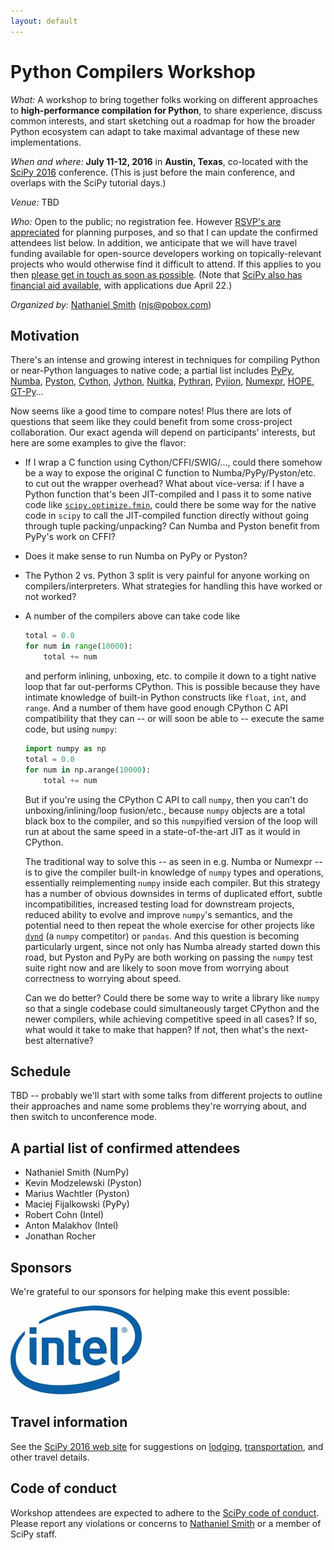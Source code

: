 ```yaml
---
layout: default
---
```


# Python Compilers Workshop

*What:* A workshop to bring together folks working on different
approaches to **high-performance compilation for Python**, to share
experience, discuss common interests, and start sketching out a
roadmap for how the broader Python ecosystem can adapt to take maximal
advantage of these new implementations.

*When and where:* **July 11-12, 2016** in **Austin, Texas**,
co-located with the [SciPy 2016](http://scipy2016.scipy.org)
conference. (This is just before the main conference, and overlaps
with the SciPy tutorial days.)

*Venue:* TBD

*Who:* Open to the public; no registration fee. However
[RSVP's are appreciated](mailto:njs@pobox.com) for planning purposes,
and so that I can update the confirmed attendees list below. In
addition, we anticipate that we will have travel funding available for
open-source developers working on topically-relevant projects who
would otherwise find it difficult to attend. If this applies to you
then
[please get in touch as soon as possible](mailto:njs@pobox.com). (Note
that
[SciPy also has financial aid available](http://scipy2016.scipy.org/ehome/146062/388110/?&&),
with applications due April 22.)

*Organized by:* [Nathaniel Smith](https://vorpus.org)
([njs@pobox.com](mailto:njs@pobox.com))


## Motivation

There's an intense and growing interest in techniques for compiling
Python or near-Python languages to native code; a partial list
includes [PyPy](http://pypy.org/), [Numba](http://numba.pydata.org/),
[Pyston](https://github.com/dropbox/pyston),
[Cython](http://cython.org/), [Jython](http://www.jython.org/),
[Nuitka](http://nuitka.net/),
[Pythran](https://github.com/serge-sans-paille/pythran),
[Pyjion](https://github.com/Microsoft/Pyjion),
[Numexpr](https://github.com/pydata/numexpr),
[HOPE](www.cosmology.ethz.ch/research/software-lab/HOPE.html),
[GT-Py](https://software.intel.com/en-us/blogs/2016/03/22/gt-py-accelerating-numpy-programs-with-minimal-programming-effort)...

Now seems like a good time to compare notes! Plus there are lots of
questions that seem like they could benefit from some cross-project
collaboration. Our exact agenda will depend on participants' interests,
but here are some examples to give the flavor:

* If I wrap a C function using Cython/CFFI/SWIG/..., could there
  somehow be a way to expose the original C function to
  Numba/PyPy/Pyston/etc. to cut out the wrapper overhead? What about
  vice-versa: if I have a Python function that's been JIT-compiled and
  I pass it to some native code like
  [`scipy.optimize.fmin`](https://docs.scipy.org/doc/scipy/reference/generated/scipy.optimize.fmin.html#scipy.optimize.fmin),
  could there be some way for the native code in `scipy` to call the
  JIT-compiled function directly without going through tuple
  packing/unpacking? Can Numba and Pyston benefit from PyPy's work on
  CFFI?

* Does it make sense to run Numba on PyPy or Pyston?

* The Python 2 vs. Python 3 split is very painful for anyone working
  on compilers/interpreters. What strategies for handling this have
  worked or not worked?

* A number of the compilers above can take code like

  ~~~python
  total = 0.0
  for num in range(10000):
      total += num
  ~~~

  and perform inlining, unboxing, etc. to compile it down to a tight
  native loop that far out-performs CPython. This is possible because
  they have intimate knowledge of built-in Python constructs like
  `float`, `int`, and `range`.  And a number of them have good enough
  CPython C API compatibility that they can -- or will soon be able to
  -- execute the same code, but using `numpy`:

  ~~~python
  import numpy as np
  total = 0.0
  for num in np.arange(10000):
      total += num
  ~~~

  But if you're using the CPython C API to call `numpy`, then you
  can't do unboxing/inlining/loop fusion/etc., because `numpy` objects
  are a total black box to the compiler, and so this `numpy`ified
  version of the loop will run at about the same speed in a
  state-of-the-art JIT as it would in CPython.

  The traditional way to solve this -- as seen in e.g. Numba or
  Numexpr -- is to give the compiler built-in knowledge of `numpy`
  types and operations, essentially reimplementing `numpy` inside each
  compiler. But this strategy has a number of obvious downsides in
  terms of duplicated effort, subtle incompatibilities, increased
  testing load for downstream projects, reduced ability to evolve and
  improve `numpy`'s semantics, and the potential need to then repeat
  the whole exercise for other projects like
  [`dynd`](http://libdynd.org/) (a `numpy` competitor) or
  `pandas`. And this question is becoming particularly urgent, since
  not only has Numba already started down this road, but Pyston and
  PyPy are both working on passing the `numpy` test suite right now
  and are likely to soon move from worrying about correctness to
  worrying about speed.

  Can we do better? Could there be some way to write a library like
  `numpy` so that a single codebase could simultaneously target
  CPython and the newer compilers, while achieving competitive speed
  in all cases? If so, what would it take to make that happen? If not,
  then what's the next-best alternative?


## Schedule

TBD -- probably we'll start with some talks from different projects to
outline their approaches and name some problems they're worrying
about, and then switch to unconference mode.


## A partial list of confirmed attendees

* Nathaniel Smith (NumPy)
* Kevin Modzelewski (Pyston)
* Marius Wachtler (Pyston)
* Maciej Fijalkowski (PyPy)
* Robert Cohn (Intel)
* Anton Malakhov (Intel)
* Jonathan Rocher


## Sponsors

We're grateful to our sponsors for helping make this event possible:

![Intel](/assets/intel-logo.png)


## Travel information

See the [SciPy 2016 web site](http://scipy2016.scipy.org/) for
suggestions on
[lodging](http://scipy2016.scipy.org/ehome/146062/332952/?&&),
[transportation](http://scipy2016.scipy.org/ehome/146062/332955/?&&),
and other travel details.


## Code of conduct

Workshop attendees are expected to adhere to the
[SciPy code of conduct](http://scipy2016.scipy.org/ehome/146062/388087/?&&).
Please report any violations or concerns to
[Nathaniel Smith](mailto:njs@pobox.com) or a member of SciPy staff.
